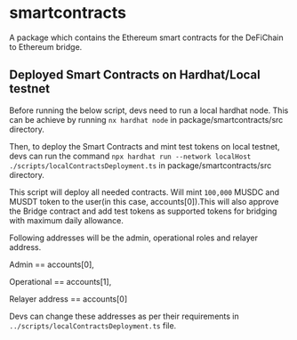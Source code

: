 # smartcontracts

A package which contains the Ethereum smart contracts for the DeFiChain to Ethereum bridge.

## Deployed Smart Contracts on Hardhat/Local testnet

Before running the below script, devs need to run a local hardhat node. This can be achieve by running `nx hardhat node` in package/smartcontracts/src directory.

Then, to deploy the Smart Contracts and mint test tokens on local testnet, devs can run the command `npx hardhat run --network localHost ./scripts/localContractsDeployment.ts` in package/smartcontracts/src directory.

This script will deploy all needed contracts. Will mint `100,000` MUSDC and MUSDT token to the user(in this case, accounts[0]).This will also approve the Bridge contract and add test tokens as supported tokens for bridging with maximum daily allowance.

Following addresses will be the admin, operational roles and relayer address.

Admin == accounts[0],

Operational == accounts[1],

Relayer address == accounts[0]

Devs can change these addresses as per their requirements in `../scripts/localContractsDeployment.ts` file.
